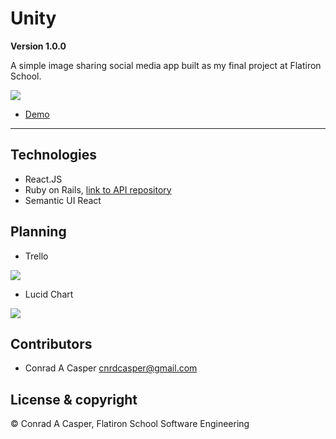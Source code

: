# Unity 

**Version 1.0.0**

A simple image sharing social media app built as my final project at Flatiron School. 

![](https://i.imgur.com/gVUOarB.png)

- [Demo](https://evening-eyrie-02136.herokuapp.com/)

--- 

## Technologies

- React.JS
- Ruby on Rails, [link to API repository](https://github.com/conradcasper22/unity_backend)
- Semantic UI React

## Planning

- Trello

![](https://i.imgur.com/jKaNCGF.jpg)

- Lucid Chart

![](https://i.imgur.com/ubfvKge.png)

## Contributors 

- Conrad A Casper <cnrdcasper@gmail.com>

## License & copyright

© Conrad A Casper, Flatiron School Software Engineering 